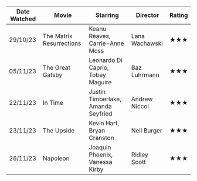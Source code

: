 
Date Watched | Movie | Starring | Director | Rating |
| -------- | ---------------- | ---------------------------------- | ---          | --- |
| 29/10/23 | The Matrix Resurrections | Keanu Reaves, Carrie-Anne Moss | Lana Wachawski | ★★★ |
| 05/11/23 | The Great Gatsby | Leonardo Di Caprio, Tobey Maguire  |     Baz Luhrmann         | ★★★ |
| 22/11/23 | In Time          | Justin Timberlake, Amanda Seyfried | Andrew Niccol             | ★★★ |
| 23/11/23 | The Upside       | Kevin Hart, Bryan Cranston         | Neil Burger  | ★★★ |
| 26/11/23 | Napoleon         | Joaquin Phoenix, Vanessa Kirby     | Ridley Scott | ★★★ |
